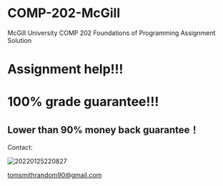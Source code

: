# COMP-202-McGill
McGill University COMP 202 Foundations of Programming Assignment Solution


# Assignment help!!!
# 100% grade guarantee!!!  
## Lower than 90% money back guarantee！

Contact: 

 ![20220125220827](https://user-images.githubusercontent.com/48444489/151097895-9ad23272-0a51-4c87-9ecd-9d5115f2e5c7.jpg)
 
tomsmithrandom90@gmail.com
